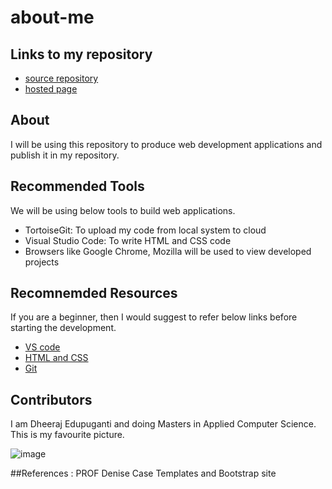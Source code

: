 # about-me

## Links to my repository
- [source repository](https://github.com/Dheeraj0327/about-me) 
- [hosted page](https://dheeraj0327.github.io/about-me/)

## About

I will be using this repository to produce web development applications and publish it in my repository.

## Recommended Tools

We will be using below tools to build web applications.

- TortoiseGit: To upload my code from local system to cloud
- Visual Studio Code: To write HTML and CSS code
- Browsers like  Google Chrome, Mozilla will be used to view developed projects

## Recomnemded Resources

If you are a beginner, then I would suggest to refer below links before starting the development.

- [VS code](https://johnpapa.net/learning-visual-studio-code/)
- [HTML and CSS](https://www.w3schools.com/html/)
- [Git](https://try.github.io/)


## Contributors

I am Dheeraj Edupuganti and doing Masters in Applied Computer Science. This is my favourite picture.

![image](https://github.com/Dheeraj0327/about-me/blob/master/FB_IMG_1567197302952.jpeg?raw=true)



##References :
PROF Denise Case Templates and Bootstrap site 
